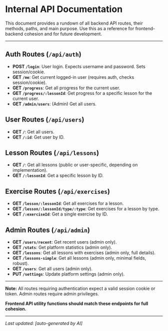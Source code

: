 # Internal API Documentation

This document provides a rundown of all backend API routes, their methods, paths, and main purpose. Use this as a reference for frontend-backend cohesion and for future development.

---

## Auth Routes (`/api/auth`)
- **POST `/login`**: User login. Expects username and password. Sets session/cookie.
- **GET `/me`**: Get current logged-in user (requires auth, checks session/cookie).
- **GET `/progress`**: Get all progress for the current user.
- **GET `/progress/:lessonId`**: Get progress for a specific lesson for the current user.
- **GET `/admin/users`**: (Admin) Get all users.

## User Routes (`/api/users`)
- **GET `/`**: Get all users.
- **GET `/:id`**: Get user by ID.

## Lesson Routes (`/api/lessons`)
- **GET `/`**: Get all lessons (public or user-specific, depending on implementation).
- **GET `/:lessonId`**: Get a specific lesson by ID.

## Exercise Routes (`/api/exercises`)
- **GET `/lesson/:lessonId`**: Get all exercises for a lesson.
- **GET `/lesson/:lessonId/type/:type`**: Get exercises for a lesson by type.
- **GET `/:exerciseId`**: Get a single exercise by ID.

## Admin Routes (`/api/admin`)
- **GET `/users/recent`**: Get recent users (admin only).
- **GET `/stats`**: Get platform statistics (admin only).
- **GET `/lessons`**: Get all lessons with exercises (admin only, full details).
- **GET `/lessons-simple`**: Get all lessons (admin only, minimal fields, robust).
- **GET `/users`**: Get all users (admin only).
- **PUT `/settings`**: Update platform settings (admin only).

---

**Note:** All routes requiring authentication expect a valid session cookie or token. Admin routes require admin privileges.

**Frontend API utility functions should match these endpoints for full cohesion.**

---

_Last updated: [auto-generated by AI]_ 